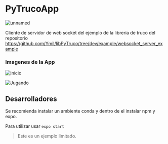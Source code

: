 # PyTrucoApp

![unnamed](https://user-images.githubusercontent.com/10056152/169666594-e0fcedce-f0ca-4299-babb-070444477284.jpg)


Cliente de servidor de web socket del ejemplo de la libreria de truco del repositorio 
https://github.com/Ymil/libPyTruco/tree/dev/example/websocket_server_example

### Imagenes de la App

![inicio](https://user-images.githubusercontent.com/10056152/169666614-4a49a51e-3529-489b-8654-496f0319e465.JPG)

![Jugando](https://user-images.githubusercontent.com/10056152/169666619-5d1af7c1-f900-407d-8e5e-fe3081efd4ba.JPG)


## Desarrolladores

Se recomienda instalar un ambiente conda y dentro de el instalar npm y expo.

Para utilizar usar `expo start`

> Este es un ejemplo limitado.
